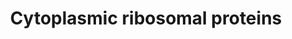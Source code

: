 ---
annotations:
- id: PW:0001066
  parent: regulatory pathway
  type: Pathway Ontology
  value: ribosome biogenesis pathway
authors:
- M.Braymer
- MaintBot
- Christine Chichester
- Eweitz
description: ''
last-edited: 2021-05-16
organisms:
- Saccharomyces cerevisiae
redirect_from:
- /index.php/Pathway:WP210
- /instance/WP210
- /instance/WP210_rr117045
revision: r117045
schema-jsonld:
- '@context': https://schema.org/
  '@id': https://wikipathways.github.io/pathways/WP210.html
  '@type': Dataset
  creator:
    '@type': Organization
    name: WikiPathways
  description: ''
  keywords:
  - Acidic Protein P0
  - Acidic Protein P1-alpha
  - Acidic Protein P1-beta
  - Acidic Protein P2-alpha
  - Acidic Protein P2-beta
  - L1
  - L10
  - L11
  - L12
  - L13-A
  - L13-B
  - L14-A
  - L14-B
  - L15-A
  - L15-B
  - L16-A
  - L16-B
  - L17-A
  - L17-B
  - L18
  - L19
  - L2
  - L20
  - L21-A
  - L21-B
  - L22-A
  - L22-B
  - L23
  - L24-A
  - L24-B
  - L25
  - L26-A
  - L26-B
  - L27
  - L28
  - L29
  - L3
  - L30
  - L31
  - L32
  - L33-A
  - L33-B
  - L34-A
  - L34-B
  - L35
  - L36-A
  - L36-B
  - L37-A
  - L37-B
  - L38
  - L39
  - L4-A
  - L4-B
  - L40
  - L41
  - L42
  - L43
  - L5
  - L6-A
  - L6-B
  - L7-A
  - L7-B
  - L7-like
  - L8-A
  - L8-B
  - L9-A
  - L9-B
  - S0-A
  - S0-B
  - S1-A
  - S1-B
  - S10-A
  - S10-B
  - S11
  - S12
  - S13
  - S14-A
  - S14-B
  - S15
  - S16
  - S17-A
  - S17-B
  - S18
  - S19-A
  - S19-B
  - S2
  - S20
  - S21
  - S22
  - S23
  - S24
  - S25
  - S26-A
  - S26-B
  - S27-A
  - S27-B
  - S28
  - S29-A
  - S29-B
  - S3
  - S30
  - S37
  - S4
  - S5
  - S6
  - S7-A
  - S7-B
  - S8
  - S9-A
  - S9-B
  license: CC0
  name: Cytoplasmic ribosomal proteins
seo: CreativeWork
title: Cytoplasmic ribosomal proteins
wpid: WP210
---